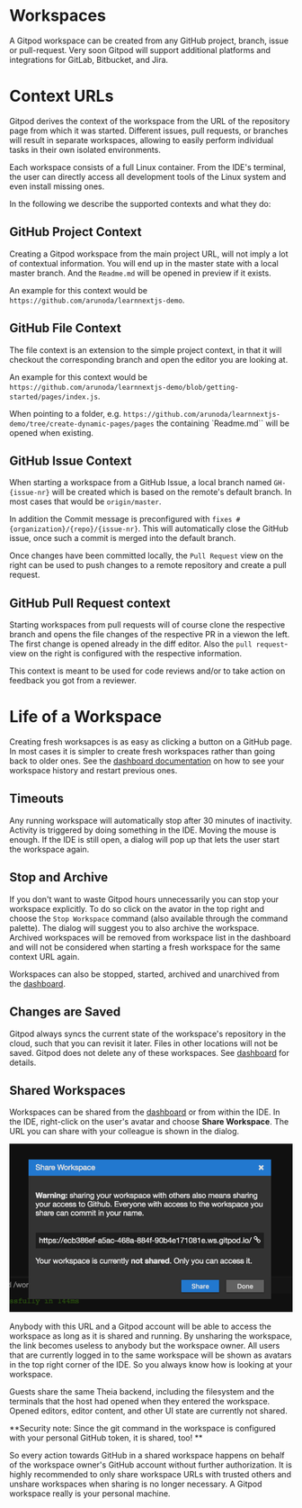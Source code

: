 # Workspaces

A Gitpod workspace can be created from any GitHub project, branch, issue or pull-request.
Very soon Gitpod will support additional platforms and integrations for GitLab, Bitbucket, and Jira. 

# Context URLs

Gitpod derives the context of the workspace from the URL of the repository page from which it 
was started. Different issues, pull requests, or branches will result in separate workspaces,
allowing to easily perform individual tasks in their own isolated environments.

Each workspace consists of a full Linux container. From the IDE's terminal, the user can directly access 
all development tools of the Linux system and even install missing ones.

In the following we describe the supported contexts and what they do:

## GitHub Project Context

Creating a Gitpod workspace from the main project URL, will not imply a lot of contextual information. You will end up
in the master state with a local master branch. And the `Readme.md` will be opened in preview if it exists.

An example for this context would be `https://github.com/arunoda/learnnextjs-demo`.

## GitHub File Context

The file context is an extension to the simple project context, in that it will checkout the corresponding branch 
and open the editor you are looking at. 

An example for this context would be `https://github.com/arunoda/learnnextjs-demo/blob/getting-started/pages/index.js`.

When pointing to a folder, e.g. `https://github.com/arunoda/learnnextjs-demo/tree/create-dynamic-pages/pages` the containing `Readme.md``
will be opened when existing.

## GitHub Issue Context

When starting a workspace from a GitHub Issue, a local branch named `GH-{issue-nr}` will be created which is based on the remote's 
default branch. In most cases that would be `origin/master`.

In addition the Commit message is preconfigured with `fixes #{organization}/{repo}/{issue-nr}`. This will automatically close the GitHub issue, once
such a commit is merged into the default branch.

Once changes have been committed locally, the `Pull Request` view on the right can be used to push changes to a remote repository and create a pull request.

## GitHub Pull Request context

Starting workspaces from pull requests will of course clone the respective branch and opens the file changes of the respective PR in a viewon the left.
The first change is opened already in the diff editor. Also the `pull request`-view on the right is configured with the respective information.

This context is meant to be used for code reviews and/or to take action on feedback you got from a reviewer.

# Life of a Workspace

Creating fresh worksapces is as easy as clicking a button on a GitHub page. In most cases it is simpler to create fresh workspaces rather than going back to
older ones. See the [dashboard documentation](60_Dashboard.md) on how to see your workspace history and restart previous ones.

## Timeouts
Any running workspace will automatically stop after 30 minutes of inactivity. Activity is triggered by doing something in the IDE. 
Moving the mouse is enough. If the IDE is still open, a dialog will pop up that lets the user start
the workspace again.

## Stop and Archive
If you don't want to waste Gitpod hours unnecessarily you can stop your workspace explicitly. To do so click on the avator in the top right
and choose the `Stop Workspace` command (also available through the command palette).
The dialog will suggest you to also archive the workspace. Archived workspaces will be removed from workspace list in the dashboard and will not be 
considered when starting a fresh workspace for the same context URL again.

Workspaces can also be stopped, started, archived and unarchived from the [dashboard](60_Dashboard.md). 

## Changes are Saved
Gitpod always syncs the current state of the workspace's repository in the cloud, such that 
you can revisit it later. Files in other locations will not be saved. Gitpod does not delete 
any of these workspaces. See [dashboard](60_Dashboard.md) for details.

## Shared Workspaces
Workspaces can be shared from the [dashboard](60_Dashboard.md) or from within the IDE.
In the IDE, right-click on the user's avatar and choose **Share Workspace**. The URL you can share with your colleague
is shown in the dialog.

![](./images/share-workspace.png)

Anybody with this URL and a Gitpod account will be able to access the workspace as long as it is shared and running. 
By unsharing the workspace, the link becomes useless to anybody but the workspace owner. 
All users that are currently logged in to the same workspace will be shown as avatars 
in the top right corner of the IDE. So you always know how is looking at your workspace.

Guests share the same Theia backend, including the filesystem and the terminals that the 
host had opened when they entered the workspace. Opened editors, editor content, and 
other UI state are currently not shared. 

**Security note: Since the git command in the workspace is configured with your personal GitHub token, it is shared, too! **

So every action towards GitHub in a shared workspace happens on behalf 
of the workspace owner's GitHub account without further authorization. It is highly recommended to only 
share workspace URLs with trusted others and unshare workspaces when sharing is no 
longer necessary. A Gitpod workspace really is your personal machine.